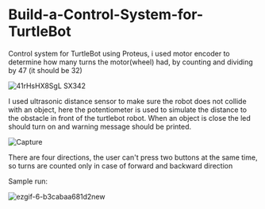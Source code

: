 # Build-a-Control-System-for-TurtleBot
Control system for TurtleBot using Proteus, i used motor encoder to determine how many turns the motor(wheel) had, by counting and dividing by 47 (it should be 32)

![41rHsHX8SgL _SX342_](https://user-images.githubusercontent.com/67188835/89170916-09362280-d589-11ea-813a-9a8d88cc6b72.jpg)


I used ultrasonic distance sensor to make sure the robot does not collide with an object, here the potentiometer is used to simulate the distance to the obstacle in front of the turtlebot robot. When an object is close the led should turn on and warning message should be printed.

![Capture](https://user-images.githubusercontent.com/67188835/89171526-fe2fc200-d589-11ea-92df-a7d26c1d8ae7.PNG)

There are four directions, the user can't press two buttons at the same time, so turns are counted only in case of forward and backward direction

Sample run:

![ezgif-6-b3cabaa681d2new](https://user-images.githubusercontent.com/67188835/89172175-df7dfb00-d58a-11ea-8f16-1e6f84079b2d.gif)


